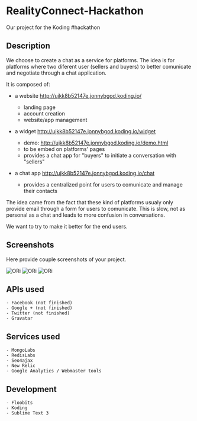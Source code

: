 RealityConnect-Hackathon
========================

Our project for the Koding #hackathon


## Description

We choose to create a chat as a service for platforms. The idea is for platforms where two diferent user (sellers and buyers) to better comunicate and negotiate through a chat application.

It is composed of:

- a website http://ujkk8b52147e.jonnybgod.koding.io/
	- landing page
	- account creation
	- website/app management

- a widget http://ujkk8b52147e.jonnybgod.koding.io/widget
	- demo: http://ujkk8b52147e.jonnybgod.koding.io/demo.html
	- to be embed on platforms' pages
	- provides a chat app for "buyers" to initiate a conversation with "sellers"

- a chat app http://ujkk8b52147e.jonnybgod.koding.io/chat
	- provides a centralized point for users to comunicate and manage their contacts

The idea came from the fact that these kind of platforms usualy only provide email through a form for users to comunicate. This is slow, not as personal as a chat and leads to more confusion in conversations.

We want to try to make it better for the end users.

## Screenshots

Here provide couple screenshots of your project.

![ORi](http://cl.ly/image/0M0P14363N1I/download/Image%20from%20davidpires.jpg "ORi")
![ORi](http://cl.ly/image/0j2X0X3C3v23/download/Image%202014-12-08%20at%202.40.30%20am.png "ORi Demo Widget")
![ORi](http://cl.ly/image/3T2D1o1V1Y2Q/download/Image%202014-12-08%20at%207.51.29%20am.png "ORi Chat")

## APIs used

	- Facebook (not finished)
	- Google + (not finished)
	- Twitter (not finished)
	- Gravatar

## Services used
 
 	- MongoLabs
 	- RedisLabs
 	- Seo4ajax
 	- New Relic
 	- Google Analytics / Webmaster tools

## Development

	- Floobits
	- Koding
	- Sublime Text 3